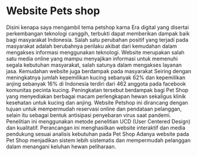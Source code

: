 # Website Pets shop 
Disini kenapa saya mengambil tema petshop karna Era digital yang disertai perkembangan teknologi canggih, terbukti dapat memberikan dampak baik bagi masyarakat Indonesia. Salah satu perubahan positif yang terjadi pada masyarakat adalah berubahnya perilaku akibat dari kemudahan dalam mengakses informasi menggunakan teknologi. Website merupakan salah satu media online yang mampu menyajikan informasi untuk memenuhi segala kebutuhan masyarakat, salah satunya dalam mengakses layanan jasa. Kemudahan website juga berdampak pada masyarakat Seiring dengan meningkatnya jumlah kepemilikan kucing sebanyak 62% dan kepemilikan anjing sebanyak 16% di Indonesia terdiri dari 462 anggota pada facebook komunitas pecinta kucing. Peningkatan tersebut berdampak bagi Pet Shop yang menyediakan berbagai macam perlengkapan hewan sekaligus klinik kesehatan untuk kucing dan anjing. Website Petshop ini dirancang dengan tujuan untuk mempermudah reservasi online dan pendataan pelanggan, selain itu sebagai bentuk antisipasi penyebaran virus saat pandemi. Penelitian ini menggunakan metode penelitian UCD (User Centered Design) dan kualitatif. Perancangan ini menghasilkan website interaktif dan media pendukung sesuai analisis kebutuhan pada Pet Shop Adanya website pada Pet Shop menjadikan sistem lebih sistematis dan mempermudah pelanggan dalam menangani keluhan hewan peliharaan.
